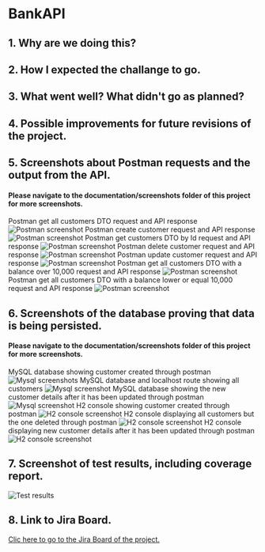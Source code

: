 # BankAPI
## 1. Why are we doing this?
## 2. How I expected the challange to go.
## 3. What went well? What didn't go as planned?
## 4. Possible improvements for future revisions of the project.
## 5. Screenshots about Postman requests and the output from the API.
#### Please navigate to the documentation/screenshots folder of this project for more screenshots.
Postman get all customers DTO request and API response
![Postman screenshot](https://github.com/artufabio/BankAPI/blob/main/Documentation/Screenshots/get%20all%20dto%20postman.png)
Postman create customer request and API response
![Postman screenshot](https://github.com/artufabio/BankAPI/blob/main/Documentation/Screenshots/Create_customer_postman.png)
Postman get customers DTO by Id request and API response
![Postman screenshot](https://github.com/artufabio/BankAPI/blob/main/Documentation/Screenshots/get%20customer%20dto%20by%20id%20postman.png)
Postman delete customer request and API response
![Postman screenshot](https://github.com/artufabio/BankAPI/blob/main/Documentation/Screenshots/delete%20customer.png)
Postman update customer request and API response
![Postman screenshot](https://github.com/artufabio/BankAPI/blob/main/Documentation/Screenshots/update%20customer%20postman.png)
Postman get all customers DTO with a balance over 10,000 request and API response
![Postman screenshot](https://github.com/artufabio/BankAPI/blob/main/Documentation/Screenshots/get%20high%20balance%20customers%20dto%20postman.png)
Postman get all customers DTO with a balance lower or equal 10,000 request and API response
![Postman screenshot](https://github.com/artufabio/BankAPI/blob/main/Documentation/Screenshots/get%20low%20balance%20customers%20dto%20postman.png)

## 6. Screenshots of the database proving that data is being persisted.
#### Please navigate to the documentation/screenshots folder of this project for more screenshots.
MySQL database showing customer created through postman
![Mysql screenshots](https://github.com/artufabio/BankAPI/blob/main/Documentation/Screenshots/create%20customer%20postman%2Bmysql.png)
MySQL database and localhost route showing all customers 
![Mysql screenshot](https://github.com/artufabio/BankAPI/blob/main/Documentation/Screenshots/getAllCustomers%20MySql%2Blocalhost.png)
MySQL database showing the new customer details after it has been updated through postman
![Mysql screenshot](https://github.com/artufabio/BankAPI/blob/main/Documentation/Screenshots/update%20customer%20postman%20%2B%20mysql.png)
H2 console showing customer created through postman
![H2 console screenshot](https://github.com/artufabio/BankAPI/blob/main/Documentation/Screenshots/create%20customer%20h2%20%2B%20postman.png)
H2 console displaying all customers but the one deleted through postman
![H2 console screenshot](https://github.com/artufabio/BankAPI/blob/main/Documentation/Screenshots/delete%20customer%20postman%20%2B%20h2.png)
H2 console displaying new customer details after it has been updated through postman
![H2 console screenshot](https://github.com/artufabio/BankAPI/blob/main/Documentation/Screenshots/update%20customer%20postman%20%2B%20h2.png)
## 7. Screenshot of test results, including coverage report.
![Test results](https://github.com/artufabio/BankAPI/blob/main/Documentation/Screenshots/test%20final%20coverage.png)
## 8. Link to Jira Board.
[Clic here to go to the Jira Board of the project.](https://fabioartuso88.atlassian.net/jira/software/projects/BAN/boards/2/roadmap)
